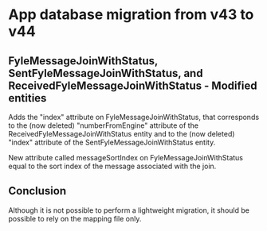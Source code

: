 # App database migration from v43 to v44

## FyleMessageJoinWithStatus, SentFyleMessageJoinWithStatus, and ReceivedFyleMessageJoinWithStatus - Modified entities

Adds the "index" attribute on FyleMessageJoinWithStatus, that corresponds to the (now deleted) "numberFromEngine" attribute of the ReceivedFyleMessageJoinWithStatus entity and to the (now deleted) "index" attribute of the SentFyleMessageJoinWithStatus entity.

New attribute called messageSortIndex on FyleMessageJoinWithStatus equal to the sort index of the message associated with the join.

## Conclusion

Although it is not possible to perform a lightweight migration, it should be possible to rely on the mapping file only.
